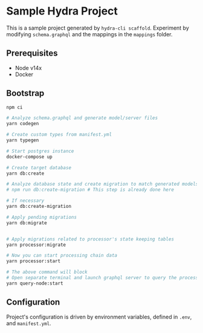 # Sample Hydra Project

This is a sample project generated by `hydra-cli scaffold`. Experiment by modifying `schema.graphql` and the mappings in the `mappings` folder.

## Prerequisites

* Node v14x
* Docker

## Bootstrap

```bash
npm ci

# Analyze schema.graphql and generate model/server files
yarn codegen

# Create custom types from manifest.yml
yarn typegen

# Start postgres instance
docker-compose up

# Create target database
yarn db:create

# Analyze database state and create migration to match generated models
# npm run db:create-migration # This step is already done here

# If necessary
yarn db:create-migration

# Apply pending migrations
yarn db:migrate


# Apply migrations related to processor's state keeping tables
yarn processor:migrate

# Now you can start processing chain data
yarn processor:start

# The above command will block
# Open separate terminal and launch graphql server to query the processed data
yarn query-node:start
```

## Configuration

Project's configuration is driven by environment variables, defined in `.env`,
and `manifest.yml`.

